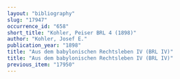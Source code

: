 ```yaml
---
layout: "bibliography"
slug: "17947"
occurrence_id: "658"
short_title: "Kohler, Peiser BRL 4 (1898)"
author: "Kohler, Josef E."
publication_year: "1898"
title: "Aus dem babylonischen Rechtsleben IV (BRL IV)"
title: "Aus dem babylonischen Rechtsleben IV (BRL IV)"
previous_item: "17950"
---
```

